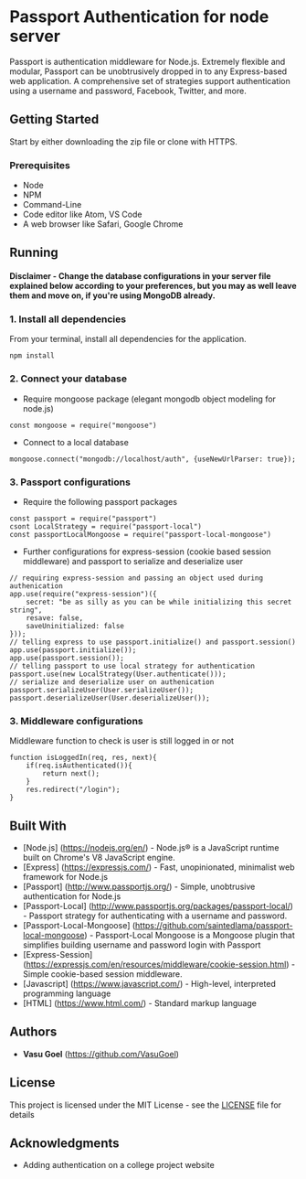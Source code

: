 # Passport Authentication for node server

Passport is authentication middleware for Node.js. Extremely flexible and modular, Passport can be unobtrusively dropped in to any Express-based web application. A comprehensive set of strategies support authentication using a username and password, Facebook, Twitter, and more.


## Getting Started

Start by either downloading the zip file or clone with HTTPS.

### Prerequisites

* Node 
* NPM
* Command-Line
* Code editor like Atom, VS Code
* A web browser like Safari, Google Chrome

## Running

#### Disclaimer - Change the database configurations in your server file explained below according to your preferences, but you may as well leave them and move on, if you're using MongoDB already.

### 1. Install all dependencies
From your terminal, install all dependencies for the application.
```
npm install
```

### 2. Connect your database
* Require mongoose package (elegant mongodb object modeling for node.js)
```
const mongoose = require("mongoose")
```
* Connect to a local database
```
mongoose.connect("mongodb://localhost/auth", {useNewUrlParser: true});
```

### 3. Passport configurations
* Require the following passport packages
```
const passport = require("passport")
csont LocalStrategy = require("passport-local")
const passportLocalMongoose = require("passport-local-mongoose")
```
* Further configurations for express-session (cookie based session middleware) and passport to serialize and deserialize user
```
// requiring express-session and passing an object used during authenication
app.use(require("express-session")({
    secret: "be as silly as you can be while initializing this secret string",
    resave: false,
    saveUninitialized: false
}));
// telling express to use passport.initialize() and passport.session()
app.use(passport.initialize());
app.use(passport.session());
// telling passport to use local strategy for authentication
passport.use(new LocalStrategy(User.authenticate()));
// serialize and deserialize user on authenication
passport.serializeUser(User.serializeUser());
passport.deserializeUser(User.deserializeUser());
```

### 3. Middleware configurations

Middleware function to check is user is still logged in or not

```
function isLoggedIn(req, res, next){
    if(req.isAuthenticated()){
        return next();
    }
    res.redirect("/login");
}
```


## Built With

* [Node.js] (https://nodejs.org/en/) - Node.js® is a JavaScript runtime built on Chrome's V8 JavaScript engine.
* [Express] (https://expressjs.com/) - Fast, unopinionated, minimalist web framework for Node.js
* [Passport] (http://www.passportjs.org/) - Simple, unobtrusive authentication for Node.js
* [Passport-Local] (http://www.passportjs.org/packages/passport-local/) - Passport strategy for authenticating with a username and password.
* [Passport-Local-Mongoose] (https://github.com/saintedlama/passport-local-mongoose) - Passport-Local Mongoose is a Mongoose plugin that simplifies building username and password login with Passport
* [Express-Session] (https://expressjs.com/en/resources/middleware/cookie-session.html) - Simple cookie-based session middleware.
* [Javascript] (https://www.javascript.com/) - High-level, interpreted programming language
* [HTML] (https://www.html.com/) - Standard markup language

## Authors

* **Vasu Goel** (https://github.com/VasuGoel)

## License

This project is licensed under the MIT License - see the [LICENSE](https://github.com/VasuGoel/passport-auth/blob/master/LICENSE) file for details

## Acknowledgments

* Adding authentication on a college project website

